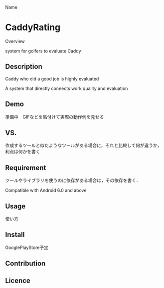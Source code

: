 Name

# CaddyRating

Overview

 system for golfers to evaluate Caddy


## Description

Caddy who did a good job is highly evaluated

A system that directly connects work quality and evaluation

## Demo

準備中　GIFなどを貼付けて実際の動作例を見せる

## VS. 

作成するツールと似たようなツールがある場合に，それと比較して何が違うか，利点は何かを書く

## Requirement

ツールやライブラリを使うのに依存がある場合は，その依存を書く．

Compatible with Android 6.0 and above

## Usage
使い方

## Install

GooglePlayStore予定

## Contribution

## Licence
